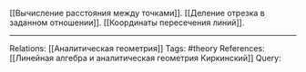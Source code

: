 [[Вычисление расстояния между точками]]. 
[[Деление отрезка в заданном отношении]]. 
[[Координаты пересечения линий]].

___
Relations: [[Аналитическая геометрия]] 
Tags: #theory 
References: [[Линейная алгебра и аналитическая геометрия Киркинский]] 
Query: 